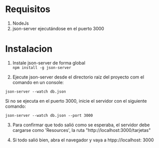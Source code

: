# Requisitos  
1. NodeJs
2. json-server ejecutándose en el puerto 3000  
  
# Instalacion  

1. Instale json-server de forma global  
`npm install -g json-server`  

2. Ejecute json-server desde el directorio raíz del proyecto com el comando en un console:   

`json-server --watch db.json`   

Si no se ejecuta en el puerto 3000, inicie el servidor con el siguiente comando:   

`json-server --watch db.json --port 3000`    

  
3. Para confirmar que todo salió como se esperaba, el servidor debe cargarse como 'Resources', la ruta "http://localhost:3000/tarjetas"  
  
    
4. Si todo salió bien, abra el navegador y vaya a htpp://localhost: 3000    
